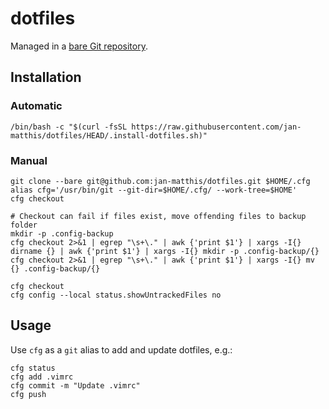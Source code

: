 # dotfiles

Managed in a [bare Git repository](https://www.atlassian.com/git/tutorials/dotfiles).


## Installation

### Automatic

```commandtext
/bin/bash -c "$(curl -fsSL https://raw.githubusercontent.com/jan-matthis/dotfiles/HEAD/.install-dotfiles.sh)"
```

### Manual

```commandtext
git clone --bare git@github.com:jan-matthis/dotfiles.git $HOME/.cfg
alias cfg='/usr/bin/git --git-dir=$HOME/.cfg/ --work-tree=$HOME'
cfg checkout

# Checkout can fail if files exist, move offending files to backup folder
mkdir -p .config-backup
cfg checkout 2>&1 | egrep "\s+\." | awk {'print $1'} | xargs -I{} dirname {} | awk {'print $1'} | xargs -I{} mkdir -p .config-backup/{}
cfg checkout 2>&1 | egrep "\s+\." | awk {'print $1'} | xargs -I{} mv {} .config-backup/{}

cfg checkout
cfg config --local status.showUntrackedFiles no
```

## Usage

Use `cfg` as a `git` alias to add and update dotfiles, e.g.:

```commandtext
cfg status
cfg add .vimrc
cfg commit -m "Update .vimrc"
cfg push
```
